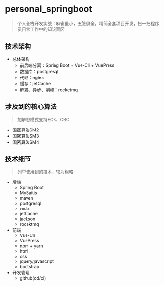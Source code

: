 # personal_springboot
>个人全栈开发实战：麻雀虽小，五脏俱全，精简全套项目开发，扫一扫程序员日常工作中的知识盲区

## 技术架构
- 总体架构
    - 前后端分离：Spring Boot + Vue-Cli + VuePress
    - 数据库：postgresql
    - 代理：nginx
    - 缓存：jetCache
    - 解耦、异步、削峰：rocketmq
## 涉及到的核心算法
>加解密模式支持ECB、CBC
- 国密算法SM2
- 国密算法SM3
- 国密算法SM4
## 技术细节
>列举使用到的技术，较为粗略
- 后端
    - Spring Boot
    - MyBaitis
    - maven
    - postgresql
    - redis
    - jetCache
    - jackson
    - rocektmq
- 前端
    - Vue-Cli
    - VuePress
    - npm + yarn
    - html
    - css
    - jquery/javascript
    - bootstrap
- 开发管理
    - github(cd/ci)
